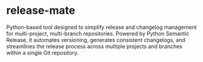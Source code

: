 # release-mate

Python-based tool designed to simplify release and changelog management for multi-project, multi-branch repositories. Powered by Python Semantic Release, it automates versioning, generates consistent changelogs, and streamlines the release process across multiple projects and branches within a single Git repository.
